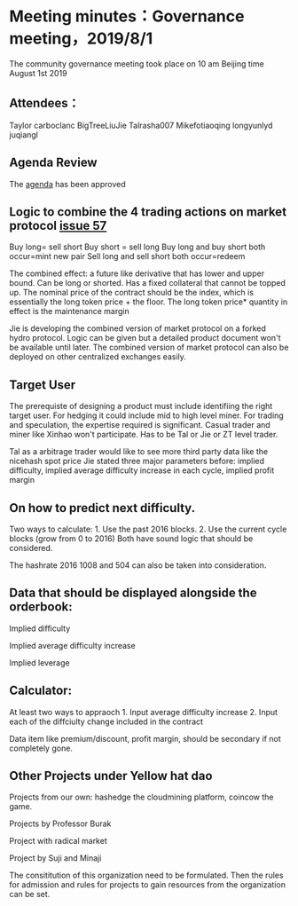 # Meeting minutes：Governance meeting，2019/8/1
The community governance meeting took place on 10 am Beijing time August 1st 2019

## Attendees：
Taylor
carboclanc
BigTreeLiuJie
Talrasha007
Mikefotiaoqing
longyunlyd
juqiangl

## Agenda Review
The [agenda](https://github.com/carboclan/pm/issues/56) has been approved

## Logic to combine the 4 trading actions on market protocol [issue 57](https://github.com/carboclan/pm/issues/56) 

Buy long= sell short
Buy short = sell long
Buy long and buy short both occur=mint new pair
Sell long and sell short both occur=redeem

The combined effect: a future like derivative that has lower and upper bound. Can be long or shorted.
Has a fixed collateral that cannot be topped up. The nominal price of the contract should be the index, which is essentially the long token price + the floor. The long token price* quantity in effect is the maintenance margin

Jie is developing the combined version of market protocol on a forked hydro protocol. 
Logic can be given but a detailed product document won't be available until later.
The combined version of market protocol can also be deployed on other  centralized exchanges easily.


## Target User
The prerequiste of designing a product must include identifiing the right target user.
For hedging it could  include mid to high level miner. For trading and speculation, the expertise required is significant. Casual trader and miner like Xinhao won't participate. Has to be Tal or Jie or ZT level trader.

Tal  as a arbitrage trader would like to see more third party data like the nicehash spot price
Jie stated three major parameters before: implied difficulty, implied average difficulty increase in each cycle,  implied profit margin

## On how to predict next difficulty. 
Two ways to calculate:
	1. Use the past 2016 blocks.
	2. Use the current cycle blocks (grow from 0 to 2016)
	Both have sound logic that should be considered.
	
The hashrate 2016 1008 and 504 can also be taken into consideration.

## Data that should be displayed alongside the orderbook:
Implied difficulty

Implied average difficulty increase

Implied leverage

## Calculator:
At least two ways to  appraoch
	1. Input average difficulty increase
	2. Input each of the diffciulty change included in the contract

Data item like premium/discount, profit margin, should be secondary if not completely gone.


## Other Projects under Yellow hat dao

Projects from our own: hashedge the cloudmining platform, coincow the game.

Projects by Professor Burak

Project with radical market

Project by Suji and Minaji

The consititution of this organization need to be formulated. Then the rules for admission and rules for projects to gain resources from the organization can be set.

